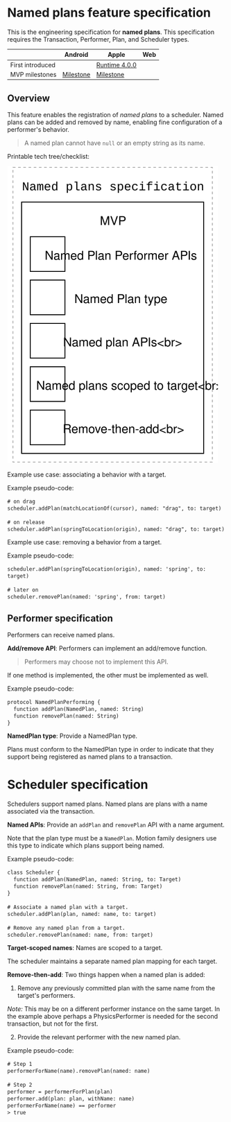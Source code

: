 # Named plans feature specification

This is the engineering specification for **named plans**. This specification requires the Transaction, Performer, Plan, and Scheduler types.

|  | Android | Apple | Web |
| --- | --- | --- | --- |
| First introduced | &nbsp; | [Runtime 4.0.0](https://github.com/material-motion/material-motion-runtime-objc/releases/tag/v4.0.0) | &nbsp; |
| MVP milestones | [Milestone](https://github.com/material-motion/material-motion-runtime-android/milestone/5) | [Milestone](https://github.com/material-motion/material-motion-runtime-objc/milestone/4) | &nbsp; |

## Overview

This feature enables the registration of _named plans_ to a scheduler. Named plans can be added and removed by name, enabling fine configuration of a performer's behavior.

> A named plan cannot have `null` or an empty string as its name.

Printable tech tree\/checklist:

![](../../_assets/NamedPlansTechTree.svg)

Example use case: associating a behavior with a target.

Example pseudo-code:

```
# on drag
scheduler.addPlan(matchLocationOf(cursor), named: "drag", to: target)

# on release
scheduler.addPlan(springToLocation(origin), named: "drag", to: target)
```

Example use case: removing a behavior from a target.

Example pseudo-code:

```
scheduler.addPlan(springToLocation(origin), named: 'spring', to: target)

# later on
scheduler.removePlan(named: 'spring', from: target)
```

## Performer specification

Performers can receive named plans.

**Add\/remove API**: Performers can implement an add\/remove function.

> Performers may choose not to implement this API.

If one method is implemented, the other must be implemented as well.

Example pseudo-code:

```
protocol NamedPlanPerforming {
  function addPlan(NamedPlan, named: String)
  function removePlan(named: String)
}
```

**NamedPlan type**: Provide a NamedPlan type.

Plans must conform to the NamedPlan type in order to indicate that they support being registered as named plans to a transaction.

# Scheduler specification

Schedulers support named plans. Named plans are plans with a name associated via the transaction.

**Named APIs**: Provide an `addPlan` and `removePlan` API with a name argument.

Note that the plan type must be a `NamedPlan`. Motion family designers use this type to indicate which plans support being named.

Example pseudo-code:

```
class Scheduler {
  function addPlan(NamedPlan, named: String, to: Target)
  function removePlan(named: String, from: Target)
}

# Associate a named plan with a target.
scheduler.addPlan(plan, named: name, to: target)

# Remove any named plan from a target.
scheduler.removePlan(named: name, from: target)
```

**Target-scoped names**: Names are scoped to a target.

The scheduler maintains a separate named plan mapping for each target.

**Remove-then-add**: Two things happen when a named plan is added:

1. Remove any previously committed plan with the same name from the target's performers.

  _Note:_ This may be on a different performer instance on the same target. In the example above perhaps a PhysicsPerformer is needed for the second transaction, but not for the first.

2. Provide the relevant performer with the new named plan.

Example pseudo-code:

```
# Step 1
performerForName(name).removePlan(named: name)

# Step 2
performer = performerForPlan(plan)
performer.add(plan: plan, withName: name)
performerForName(name) == performer 
> true
```

